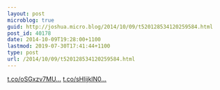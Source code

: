 ```yaml
---
layout: post
microblog: true
guid: http://joshua.micro.blog/2014/10/09/t520128534120259584.html
post_id: 40178
date: 2014-10-09T19:28:00+1100
lastmod: 2019-07-30T17:41:44+1100
type: post
url: /2014/10/09/t520128534120259584.html
---
```

[t.co/oSGxzv7MU...](http://t.co/oSGxzv7MU9) [t.co/sHlijklN0...](http://t.co/sHlijklN00)
